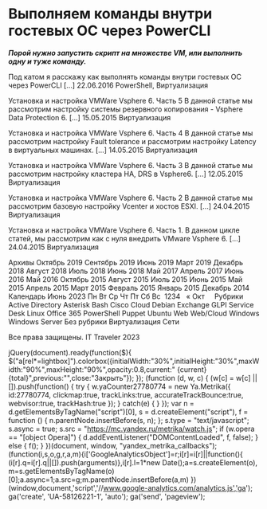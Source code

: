 #  Выполняем команды внутри гостевых ОС через PowerCLI   
***Порой нужно запустить скрипт на множестве VM, или выполнить одну и туже команду.***

Под катом я расскажу как выполнять команды внутри гостевых ОС через PowerCLI [...] 
 22.06.2016 
 PowerShell, Виртуализация 
        
	
 
 Установка и настройка VMWare Vsphere 6. Часть 5 
В данной статье мы рассмотрим настройку системы резервного копирования - Vsphere Data Protection 6.
 [...] 
 15.05.2015 
 Виртуализация 
        
	
 
 Установка и настройка VMWare Vsphere 6. Часть 4 
В данной статье мы рассмотрим настройку Fault tolerance и рассмотрим настройку Latency в виртуальных машинах. [...] 
 14.05.2015 
 Виртуализация 
        
	
 
 Установка и настройка VMWare Vsphere 6. Часть 3 
В данной статье мы рассмотрим настройку кластера HA, DRS в Vsphere6. [...] 
 12.05.2015 
 Виртуализация 
        
	
 
 Установка и настройка VMWare Vsphere 6. Часть 2 
В данной статье мы рассмотрим базовую настройку Vcenter и хостов ESXI.
 [...] 
 24.04.2015 
 Виртуализация 
        
	
 
 Установка и настройка VMWare Vsphere 6. Часть 1. 
В данном цикле статей, мы рассмотрим как с нуля внедрить VMware Vsphere 6. [...] 
 24.04.2015 
 Виртуализация 
        
Архивы
Октябрь 2019
Сентябрь 2019
Июнь 2019
Март 2019
Декабрь 2018
Август 2018
Июль 2018
Июнь 2018
Май 2017
Апрель 2017
Июнь 2016
Май 2016
Октябрь 2015
Август 2015
Июль 2015
Июнь 2015
Май 2015
Апрель 2015
Март 2015
Февраль 2015
Январь 2015
Декабрь 2014
Календарь
Июнь 2023
Пн
Вт
Ср
Чт
Пт
Сб
Вс
&nbsp;1234
&nbsp;
&laquo; Окт
&nbsp;
&nbsp;
Рубрики
Active Directory
Asterisk
Bash
Cisco
Cloud
Debian
Exchange
GLPI Service Desk
Linux
Office 365
PowerShell
Puppet
Ubuntu
Web
Web/Cloud
Windows
Windows Server
Без рубрики
Виртуализация
Сети
                 
  
Все права защищены. IT Traveler 2023 
                            
jQuery(document).ready(function($){
$("a[rel*=lightbox]").colorbox({initialWidth:"30%",initialHeight:"30%",maxWidth:"90%",maxHeight:"90%",opacity:0.8,current:" {current}  {total}",previous:"",close:"Закрыть"});
});
(function (d, w, c) {
(w[c] = w[c] || []).push(function() {
try {
w.yaCounter27780774 = new Ya.Metrika({
id:27780774,
clickmap:true,
trackLinks:true,
accurateTrackBounce:true,
webvisor:true,
trackHash:true
});
} catch(e) { }
});
var n = d.getElementsByTagName("script")[0],
s = d.createElement("script"),
f = function () { n.parentNode.insertBefore(s, n); };
s.type = "text/javascript";
s.async = true;
s.src = "https://mc.yandex.ru/metrika/watch.js";
if (w.opera == "[object Opera]") {
d.addEventListener("DOMContentLoaded", f, false);
} else { f(); }
})(document, window, "yandex_metrika_callbacks");
(function(i,s,o,g,r,a,m){i['GoogleAnalyticsObject']=r;i[r]=i[r]||function(){
(i[r].q=i[r].q||[]).push(arguments)},i[r].l=1*new Date();a=s.createElement(o),
m=s.getElementsByTagName(o)[0];a.async=1;a.src=g;m.parentNode.insertBefore(a,m)
})(window,document,'script','//www.google-analytics.com/analytics.js','ga');
ga('create', 'UA-58126221-1', 'auto');
ga('send', 'pageview');
